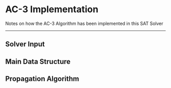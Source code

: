 
# AC-3 Implementation

Notes on how the AC-3 Algorithm has been implemented in this SAT Solver

---

## Solver Input


## Main Data Structure


## Propagation Algorithm
